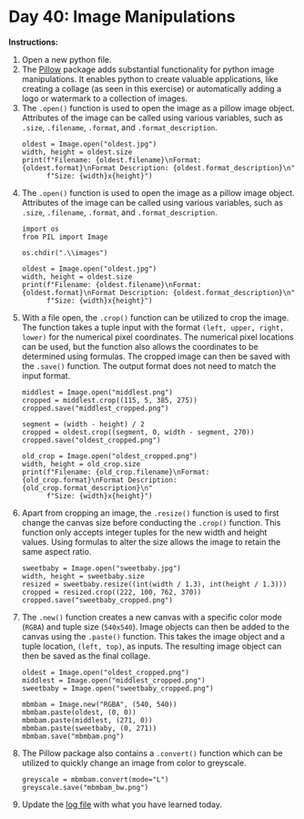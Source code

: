 # Day 40: Image Manipulations
**Instructions:** 
1. Open a new python file.
2. The [Pillow](https://pillow.readthedocs.io/en/stable/) package adds substantial functionality for python image manipulations. It enables python to create valuable applications, like creating a collage (as seen in this exercise) or automatically adding a logo or watermark to a collection of images.
3. The `.open()` function is used to open the image as a pillow image object. Attributes of the image can be called using various variables, such as `.size`, `.filename`, `.format`, and `.format_description`.
    ```
    oldest = Image.open("oldest.jpg")
    width, height = oldest.size
    print(f"Filename: {oldest.filename}\nFormat: {oldest.format}\nFormat Description: {oldest.format_description}\n"
          f"Size: {width}x{height}")
    ```
4. The `.open()` function is used to open the image as a pillow image object. Attributes of the image can be called using various variables, such as `.size`, `.filename`, `.format`, and `.format_description`.
    ```
    import os
    from PIL import Image

    os.chdir(".\\images")

    oldest = Image.open("oldest.jpg")
    width, height = oldest.size
    print(f"Filename: {oldest.filename}\nFormat: {oldest.format}\nFormat Description: {oldest.format_description}\n"
          f"Size: {width}x{height}")
    ```
5. With a file open, the `.crop()` function can be utilized to crop the image. The function takes a tuple input with the format `(left, upper, right, lower)` for the numerical pixel coordinates. The numerical pixel locations can be used, but the function also allows the coordinates to be determined using formulas. The cropped image can then be saved with the `.save()` function. The output format does not need to match the input format.
    ```
    middlest = Image.open("middlest.png")
    cropped = middlest.crop((115, 5, 385, 275))
    cropped.save("middlest_cropped.png")

    segment = (width - height) / 2
    cropped = oldest.crop((segment, 0, width - segment, 270))
    cropped.save("oldest_cropped.png")

    old_crop = Image.open("oldest_cropped.png")
    width, height = old_crop.size
    print(f"Filename: {old_crop.filename}\nFormat: {old_crop.format}\nFormat Description: {old_crop.format_description}\n"
          f"Size: {width}x{height}")
    ```
6. Apart from cropping an image, the `.resize()` function is used to first change the canvas size before conducting the `.crop()` function. This function only accepts integer tuples for the new width and height values. Using formulas to alter the size allows the image to retain the same aspect ratio.
    ```
    sweetbaby = Image.open("sweetbaby.jpg")
    width, height = sweetbaby.size
    resized = sweetbaby.resize((int(width / 1.3), int(height / 1.3)))
    cropped = resized.crop((222, 100, 762, 370))
    cropped.save("sweetbaby_cropped.png")
    ```
7. The `.new()` function creates a new canvas with a specific color mode (`RGBA`) and tuple size (`540x540`). Image objects can then be added to the canvas using the `.paste()` function. This takes the image object and a tuple location, `(left, top)`, as inputs. The resulting image object can then be saved as the final collage.
    ```
    oldest = Image.open("oldest_cropped.png")
    middlest = Image.open("middlest_cropped.png")
    sweetbaby = Image.open("sweetbaby_cropped.png")

    mbmbam = Image.new("RGBA", (540, 540))
    mbmbam.paste(oldest, (0, 0))
    mbmbam.paste(middlest, (271, 0))
    mbmbam.paste(sweetbaby, (0, 271))
    mbmbam.save("mbmbam.png")
    ```
8. The Pillow package also contains a `.convert()` function which can be utilized to quickly change an image from color to greyscale.
    ```
    greyscale = mbmbam.convert(mode="L")
    greyscale.save("mbmbam_bw.png")
    ```
9. Update the [log file](../../log.md) with what you have learned today.